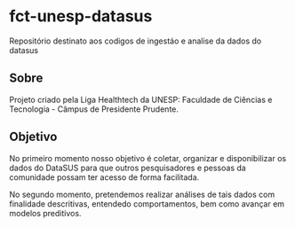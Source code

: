 # fct-unesp-datasus
Repositório destinato aos codigos de ingestáo e analise da dados do datasus


## Sobre

Projeto criado pela Liga Healthtech da UNESP: Faculdade de Ciências e Tecnologia - Câmpus de Presidente Prudente.

## Objetivo

No primeiro momento nosso objetivo é coletar, organizar e disponibilizar os dados do DataSUS para que outros pesquisadores e pessoas da comunidade possam ter acesso de forma facilitada.

No segundo momento, pretendemos realizar análises de tais dados com finalidade descritivas, entendedo comportamentos, bem como avançar em modelos preditivos.
